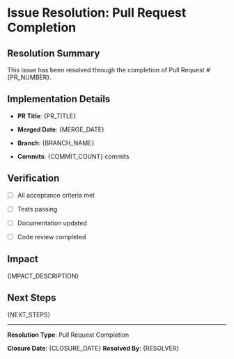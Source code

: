 # Issue Resolution: Pull Request Completion

## Resolution Summary

This issue has been resolved through the completion of Pull Request #{PR_NUMBER}.

## Implementation Details

- **PR Title**: {PR_TITLE}

- **Merged Date**: {MERGE_DATE}

- **Branch**: {BRANCH_NAME}

- **Commits**: {COMMIT_COUNT} commits

## Verification

- [ ] All acceptance criteria met

- [ ] Tests passing

- [ ] Documentation updated

- [ ] Code review completed

## Impact

{IMPACT_DESCRIPTION}

## Next Steps

{NEXT_STEPS}

---

**Resolution Type**: Pull Request Completion

**Closure Date**: {CLOSURE_DATE}
**Resolved By**: {RESOLVER}
